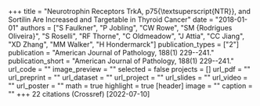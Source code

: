 +++
title = "Neurotrophin Receptors TrkA, p75{\textsuperscript{NTR}}, and Sortilin Are Increased and Targetable in Thyroid Cancer"
date = "2018-01-01"
authors = ["S Faulkner", "P Jobling", "CW Rowe", "SM {Rodrigues Oliveira}", "S Roselli", "RF Thorne", "C Oldmeadow", "J Attia", "CC Jiang", "XD Zhang", "MM Walker", "H Hondermarck"]
publication_types = ["2"]
publication = "American Journal of Pathology, 188(1) 229--241."
publication_short = "American Journal of Pathology, 188(1) 229--241."
url_code = ""
image_preview = ""
selected = false
projects = []
url_pdf = ""
url_preprint = ""
url_dataset = ""
url_project = ""
url_slides = ""
url_video = ""
url_poster = ""
math = true
highlight = true
[header]
image = ""
caption = ""
+++
22 citations (Crossref) [2022-07-10]
